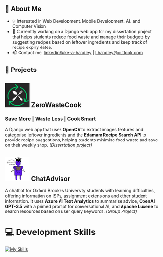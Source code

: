 ## **📌 About Me**
- 💡 Interested in Web Development, Mobile Development, AI, and Computer Vision
- 🚀 Currenltly working on a Django web app for my dissertation project that helps students reduce food waste and manage their budgets by suggesting recipes based on leftover ingredients and keep track of recipe expiry dates.
- 📫 Contact me: [linkedin/luke-a-handley](https://www.linkedin.com/in/luke-a-handley/) | l.handley@outlook.com

## **📂 Projects** 
## <img  alt="ZeroWasteCook Logo" src="https://github.com/lhandley1/assets/blob/main/DarkZeroWasteCookLogo.png" width="80" /> **ZeroWasteCook**
### Save More | Waste Less | Cook Smart

A Django web app that uses **OpenCV** to extract images features and categorise leftover ingredients and the **Edamam Recipe Search API** to provide recipe suggestions, helping students minimise food waste and save on their weekly shop. *(Dissertation project)*
## <img  alt="ChatAdvisor Logo" src="https://github.com/lhandley1/assets/blob/main/ChatAdvisor.jpg" width="80" /> **ChatAdvisor**

A chatbot for Oxford Brookes University students with learning difficulties, offering information on ISPs, assignment extensions and other student information. It uses **Azure AI Text Analytics** to summarise advice, **OpenAI GPT-3.5** with a primed prompt for conversational AI, and **Apache Lucene** to search resources based on user query keywords. *(Group Project)*

# 💻 Development Skills
[![My Skills](https://skillicons.dev/icons?i=py,r,java,c,cpp,html,css,js,django,flask,react,sqlite,figma,gcp,azure,blender&perline=4)](https://skillicons.dev)
